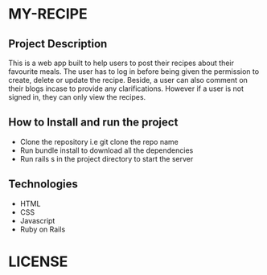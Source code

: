 # MY-RECIPE

## Project Description
This is a web app built to help users to post their recipes about their favourite meals. The user has to log in before being given the permission to create, delete or update the recipe. Beside, a user can also comment on their blogs incase to provide any clarifications. However if a user is not signed in, they can only view the recipes.

## How to Install and run the project
- Clone the repository i.e git clone the repo name
- Run bundle install to download all the dependencies
- Run rails s in the project directory to start the server

## Technologies
- HTML
- CSS
- Javascript
- Ruby on Rails
# LICENSE
